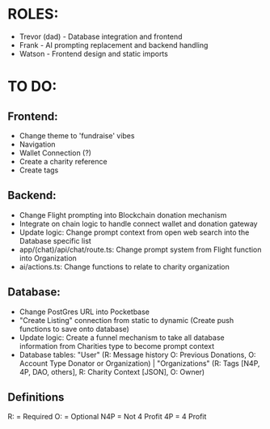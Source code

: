 # ROLES:
- Trevor (dad) - Database integration and frontend
- Frank - AI prompting replacement and backend handling
- Watson - Frontend design and static imports

# TO DO:

## Frontend:
- Change theme to 'fundraise' vibes
- Navigation
- Wallet Connection (?)
- Create a charity reference
- Create tags

## Backend:
- Change Flight prompting into Blockchain donation mechanism
- Integrate on chain logic to handle connect wallet and donation gateway
- Update logic: Change prompt context from open web search into the Database specific list
- app/(chat)/api/chat/route.ts: Change prompt system from Flight function into Organization
- ai/actions.ts: Change functions to relate to charity organization

## Database:
- Change PostGres URL into Pocketbase
- "Create Listing" connection from static to dynamic (Create push functions to save onto database)
- Update logic: Create a funnel mechanism to take all database information from Charities type to become prompt context
- Database tables: "User" (R: Message history O: Previous Donations, O: Account Type Donator or Organization) | "Organizations"  (R: Tags [N4P, 4P, DAO, others], R: Charity Context [JSON], O: Owner)

## Definitions
R: = Required
O: = Optional
N4P = Not 4 Profit
4P = 4 Profit
